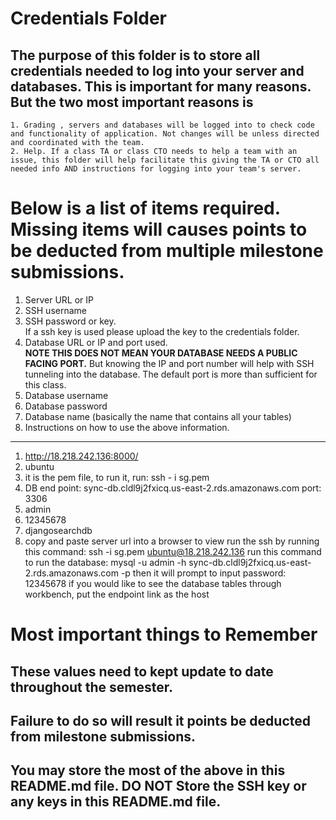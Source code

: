 # Credentials Folder

## The purpose of this folder is to store all credentials needed to log into your server and databases. This is important for many reasons. But the two most important reasons is
    1. Grading , servers and databases will be logged into to check code and functionality of application. Not changes will be unless directed and coordinated with the team.
    2. Help. If a class TA or class CTO needs to help a team with an issue, this folder will help facilitate this giving the TA or CTO all needed info AND instructions for logging into your team's server. 


# Below is a list of items required. Missing items will causes points to be deducted from multiple milestone submissions.

1. Server URL or IP
2. SSH username
3. SSH password or key.
    <br> If a ssh key is used please upload the key to the credentials folder.
4. Database URL or IP and port used.
    <br><strong> NOTE THIS DOES NOT MEAN YOUR DATABASE NEEDS A PUBLIC FACING PORT.</strong> But knowing the IP and port number will help with SSH tunneling into the database. The default port is more than sufficient for this class.
5. Database username
6. Database password
7. Database name (basically the name that contains all your tables)
8. Instructions on how to use the above information.

------------------------------------------------------------------------
1. http://18.218.242.136:8000/
2. ubuntu
3. it is the pem file, to run it, run: ssh - i sg.pem 
4. DB end point: sync-db.cldl9j2fxicq.us-east-2.rds.amazonaws.com 
   port: 3306
7. admin
8. 12345678
9. djangosearchdb 
10. copy and paste server url into a browser to view
   run the ssh by running this command: ssh -i sg.pem ubuntu@18.218.242.136
   run this command to run the database: mysql -u admin -h sync-db.cldl9j2fxicq.us-east-2.rds.amazonaws.com -p
   then it will prompt to input password: 12345678
   if you would like to see the database tables through workbench, put the endpoint link as the host 

# Most important things to Remember
## These values need to kept update to date throughout the semester. <br>
## <strong>Failure to do so will result it points be deducted from milestone submissions.</strong><br>
## You may store the most of the above in this README.md file. DO NOT Store the SSH key or any keys in this README.md file.
